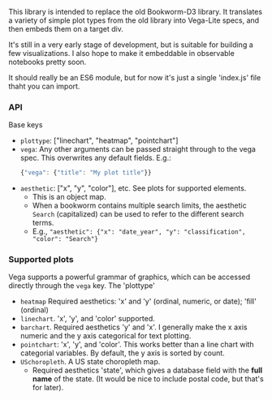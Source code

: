 This library is intended to replace the old Bookworm-D3 library. It
translates a variety of simple plot types from the old library into
Vega-Lite specs, and then embeds them on a target div.


It's still in a very early stage of development, but is suitable for
building a few visualizations. I also hope to make it embeddable in
observable notebooks pretty soon.

It should really be an ES6 module, but for now it's just a single
'index.js' file thaht you can import.


### API

Base keys

* `plottype`: ["linechart", "heatmap", "pointchart"]
* `vega`: Any other arguments can be passed straight through to the vega spec.
   This overwrites any default fields.
   E.g.:
   ```javascript
   {"vega": {"title": "My plot title"}}
   ```
* `aesthetic`: ["x", "y", "color"], etc. See plots for supported elements.
  * This is an object map. 
  * When a bookworm contains multiple search limits, the aesthetic `Search` (capitalized)
     can be used to refer to the different search terms.
  * E.g., `"aesthetic": {"x": "date_year", "y": "classification", "color": "Search"}`
     
### Supported plots

Vega supports a powerful grammar of graphics, which can be accessed directly
through the `vega` key. The 'plottype'

* `heatmap` Required aesthetics: 'x' and 'y' (ordinal, numeric, or date); 'fill' (ordinal)
* `linechart`. 'x', 'y', and 'color' supported.
* `barchart`. Required aesthetics 'y' and 'x'. I generally make the x axis numeric and the
   y axis categorical for text plotting.
* `pointchart`: 'x', 'y', and 'color'. This works better than a line chart with categorial variables.
   By default, the y axis is sorted by count.
* `USchoropleth`. A US state choropleth map.
  * Required aesthetics 'state', which gives a database field with the **full name** of the state.
    (It would be nice to include postal code, but that's for later).




